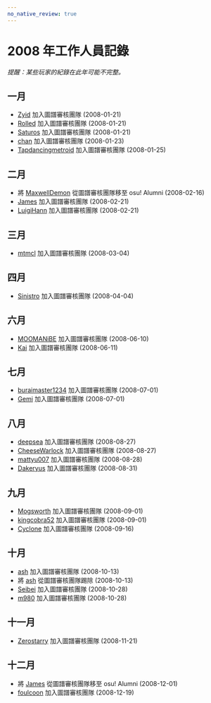 ```yaml
---
no_native_review: true
---
```


# 2008 年工作人員記錄

*提醒：某些玩家的紀錄在此年可能不完整。*

## 一月

- [Zyid](https://osu.ppy.sh/users/2778) 加入圖譜審核團隊 (2008-01-21) <!-- https://osu.ppy.sh/community/forums/topics/36869 -->
- [Rolled](https://osu.ppy.sh/users/5243) 加入圖譜審核團隊 (2008-01-21)
- [Saturos](https://osu.ppy.sh/users/3781) 加入圖譜審核團隊 (2008-01-21) <!-- https://osu.ppy.sh/community/forums/posts/10153 -->
- [chan](https://osu.ppy.sh/users/94) 加入圖譜審核團隊 (2008-01-23) <!-- https://osu.ppy.sh/community/forums/posts/10383 -->
- [Tapdancingmetroid](https://osu.ppy.sh/users/1733) 加入圖譜審核團隊 (2008-01-25) <!-- https://osu.ppy.sh/community/forums/posts/10584 -->

## 二月

- 將 [MaxwellDemon](https://osu.ppy.sh/users/4254) 從圖譜審核團隊移至 osu! Alumni (2008-02-16) <!-- https://osu.ppy.sh/community/forums/topics/1894 -->
- [James](https://osu.ppy.sh/users/5728) 加入圖譜審核團隊 (2008-02-21) <!-- https://osu.ppy.sh/community/forums/posts/13281 -->
- [LuigiHann](https://osu.ppy.sh/users/1079) 加入圖譜審核團隊 (2008-02-21) <!-- https://osu.ppy.sh/community/forums/posts/13330 -->

## 三月

- [mtmcl](https://osu.ppy.sh/users/5960) 加入圖譜審核團隊 (2008-03-04) <!-- https://osu.ppy.sh/community/forums/posts/14526 -->

## 四月

- [Sinistro](https://osu.ppy.sh/users/5530) 加入圖譜審核團隊 (2008-04-04) <!-- https://osu.ppy.sh/community/forums/posts/17877 -->

## 六月

- [MOOMANiBE](https://osu.ppy.sh/users/8950) 加入圖譜審核團隊 (2008-06-10) <!-- https://osu.ppy.sh/community/forums/posts/28080 -->
- [Kai](https://osu.ppy.sh/users/4537) 加入圖譜審核團隊 (2008-06-11) <!-- https://osu.ppy.sh/community/forums/posts/28115 -->

## 七月

- [buraimaster1234](https://osu.ppy.sh/users/5772) 加入圖譜審核團隊 (2008-07-01) <!-- https://osu.ppy.sh/community/forums/posts/31394 -->
- [Gemi](https://osu.ppy.sh/users/7365) 加入圖譜審核團隊 (2008-07-01)

## 八月

- [deepsea](https://osu.ppy.sh/users/7824) 加入圖譜審核團隊 (2008-08-27) <!-- https://osu.ppy.sh/community/forums/posts/45348 -->
- [CheeseWarlock](https://osu.ppy.sh/users/9072) 加入圖譜審核團隊 (2008-08-27) <!-- https://osu.ppy.sh/community/forums/posts/45570 -->
- [mattyu007](https://osu.ppy.sh/users/4934) 加入圖譜審核團隊 (2008-08-28) <!-- https://osu.ppy.sh/community/forums/posts/45650 -->
- [Dakeryus](https://osu.ppy.sh/users/10441) 加入圖譜審核團隊 (2008-08-31) <!-- https://osu.ppy.sh/community/forums/posts/46651 -->

## 九月 

- [Mogsworth](https://osu.ppy.sh/users/4018) 加入圖譜審核團隊 (2008-09-01) <!-- https://osu.ppy.sh/community/forums/posts/46904 -->
- [kingcobra52](https://osu.ppy.sh/users/9934) 加入圖譜審核團隊 (2008-09-01)
- [Cyclone](https://osu.ppy.sh/users/18589) 加入圖譜審核團隊 (2008-09-16) <!-- https://osu.ppy.sh/community/forums/posts/50183 -->

## 十月

- [ash](https://osu.ppy.sh/users/11593) 加入圖譜審核團隊 (2008-10-13) <!-- https://osu.ppy.sh/community/forums/posts/55293 don't really know what happened here. he became a meme? https://osu.ppy.sh/community/forums/posts/81785 -->
- 將 [ash](https://osu.ppy.sh/users/11593) 從圖譜審核團隊踢除 (2008-10-13)
- [Seibei](https://osu.ppy.sh/users/31537) 加入圖譜審核團隊 (2008-10-28) <!-- https://osu.ppy.sh/community/forums/posts/58918 -->
- [m980](https://osu.ppy.sh/users/3288) 加入圖譜審核團隊 (2008-10-28)

## 十一月

- [Zerostarry](https://osu.ppy.sh/users/3480) 加入圖譜審核團隊 (2008-11-21) <!-- https://osu.ppy.sh/community/forums/posts/64122 -->

## 十二月

- 將 [James](https://osu.ppy.sh/users/5728) 從圖譜審核團隊移至 osu! Alumni (2008-12-01) <!-- https://osu.ppy.sh/community/forums/topics/8012 -->
- [foulcoon](https://osu.ppy.sh/users/19883) 加入圖譜審核團隊 (2008-12-19) <!-- https://osu.ppy.sh/community/forums/posts/69884 -->
